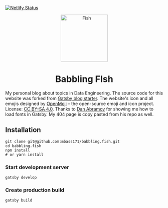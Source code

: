[![Netlify Status](https://api.netlify.com/api/v1/badges/205a7fb4-c313-493d-9b72-ee7fa8b19ac8/deploy-status)](https://app.netlify.com/sites/hardcore-stallman-8a2f57/deploys)

<p align="center">
  <a href="https://babbling.fish">
    <img alt="Fish" src="https://www.babbling.fish/favicon.ico" width="150" />
  </a>
</p>
<h1 align="center">
  Babbling FIsh
</h1>

My personal blog about topics in Data Engineering. The source code for this website was forked from [Gatsby blog starter](https://github.com/gatsbyjs/gatsby-starter-blog). The website's icon and all emojis designed by [OpenMoji](https://openmoji.org/) – the open-source emoji and icon project. License: [CC BY-SA 4.0](https://creativecommons.org/licenses/by-sa/4.0/#). Thanks to [Dan Abramov](https://github.com/gaearon/overreacted.io) for showing me how to load fonts in Gatsby. My 404 page is copy pasted from his repo as well.

## Installation

```shell
git clone git@github.com:mbass171/babbling.fish.git
cd babbling.fish
npm install
# or yarn install
```

### Start development server

```shell
gatsby develop
```

### Create production build

```shell
gatsby build
```
